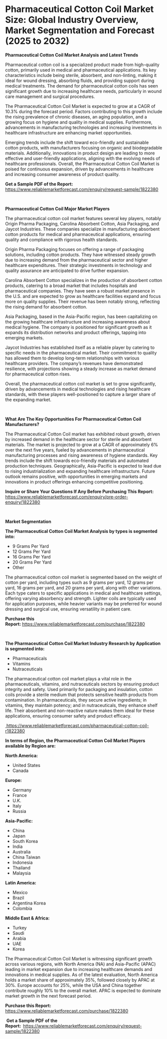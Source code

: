 <p><h1>Pharmaceutical Cotton Coil Market Size: Global Industry Overview, Market Segmentation and Forecast (2025 to 2032)</h1></p><p><strong>Pharmaceutical Cotton Coil Market Analysis and Latest Trends</strong></p>
<p><p>Pharmaceutical cotton coil is a specialized product made from high-quality cotton, primarily used in medical and pharmaceutical applications. Its key characteristics include being sterile, absorbent, and non-linting, making it ideal for wound dressing, absorbing fluids, and providing support during medical treatments. The demand for pharmaceutical cotton coils has seen significant growth due to increasing healthcare needs, particularly in wound care management and surgical procedures.</p><p>The Pharmaceutical Cotton Coil Market is expected to grow at a CAGR of 10.3% during the forecast period. Factors contributing to this growth include the rising prevalence of chronic diseases, an aging population, and a growing focus on hygiene and quality in medical supplies. Furthermore, advancements in manufacturing technologies and increasing investments in healthcare infrastructure are enhancing market opportunities.</p><p>Emerging trends include the shift toward eco-friendly and sustainable cotton products, with manufacturers focusing on organic and biodegradable materials. Additionally, innovations in product design are leading to more effective and user-friendly applications, aligning with the evolving needs of healthcare professionals. Overall, the Pharmaceutical Cotton Coil Market is poised for continuous expansion, driven by advancements in healthcare and increasing consumer awareness of product quality.</p></p>
<p><strong>Get a Sample PDF of the Report:&nbsp;</strong> <a href="https://www.reliablemarketforecast.com/enquiry/request-sample/1822380?utm_campaign=3200&utm_medium=2&utm_source=Github&utm_content=ia&utm_term=19042025&utm_id=pharmaceutical-cotton-coil">https://www.reliablemarketforecast.com/enquiry/request-sample/1822380</a></p>
<p>&nbsp;</p>
<p><strong>Pharmaceutical Cotton Coil Major Market Players</strong></p>
<p><p>The pharmaceutical cotton coil market features several key players, notably Origin Pharma Packaging, Carolina Absorbent Cotton, Asia Packaging, and Jaycot Industries. These companies specialize in manufacturing absorbent cotton products for medical and pharmaceutical applications, ensuring quality and compliance with rigorous health standards.</p><p>Origin Pharma Packaging focuses on offering a range of packaging solutions, including cotton products. They have witnessed steady growth due to increasing demand from the pharmaceutical sector and higher healthcare expenditures. Their strategic investments in technology and quality assurance are anticipated to drive further expansion.</p><p>Carolina Absorbent Cotton specializes in the production of absorbent cotton products, catering to a broad market that includes hospitals and pharmaceutical companies. They have seen a robust market presence in the U.S. and are expected to grow as healthcare facilities expand and focus more on quality supplies. Their revenue has been notably strong, reflecting the rising demand for absorbent cotton.</p><p>Asia Packaging, based in the Asia-Pacific region, has been capitalizing on the growing healthcare infrastructure and increasing awareness about medical hygiene. The company is positioned for significant growth as it expands its distribution networks and product offerings, tapping into emerging markets.</p><p>Jaycot Industries has established itself as a reliable player by catering to specific needs in the pharmaceutical market. Their commitment to quality has allowed them to develop long-term relationships with various healthcare providers. The company’s revenues have demonstrated resilience, with projections showing a steady increase as market demand for pharmaceutical cotton rises.</p><p>Overall, the pharmaceutical cotton coil market is set to grow significantly, driven by advancements in medical technologies and rising healthcare standards, with these players well-positioned to capture a larger share of the expanding market.</p></p>
<p>&nbsp;</p>
<p><strong>What Are The Key Opportunities For Pharmaceutical Cotton Coil Manufacturers?</strong></p>
<p><p>The Pharmaceutical Cotton Coil market has exhibited robust growth, driven by increased demand in the healthcare sector for sterile and absorbent materials. The market is projected to grow at a CAGR of approximately 6% over the next five years, fueled by advancements in pharmaceutical manufacturing processes and rising awareness of hygiene standards. Key trends include the shift towards eco-friendly materials and automated production techniques. Geographically, Asia-Pacific is expected to lead due to rising industrialization and expanding healthcare infrastructure. Future outlook remains positive, with opportunities in emerging markets and innovations in product offerings enhancing competitive positioning.</p></p>
<p><strong>Inquire or Share Your Questions If Any Before Purchasing This Report:</strong> <a href="https://www.reliablemarketforecast.com/enquiry/pre-order-enquiry/1822380?utm_campaign=3200&utm_medium=2&utm_source=Github&utm_content=ia&utm_term=19042025&utm_id=pharmaceutical-cotton-coil">https://www.reliablemarketforecast.com/enquiry/pre-order-enquiry/1822380</a></p>
<p>&nbsp;</p>
<p><strong>Market Segmentation</strong></p>
<p><strong>The Pharmaceutical Cotton Coil Market Analysis by types is segmented into:</strong></p>
<p><ul><li>9 Grams Per Yard</li><li>12 Grams Per Yard</li><li>16 Grams Per Yard</li><li>20 Grams Per Yard</li><li>Other</li></ul></p>
<p><p>The pharmaceutical cotton coil market is segmented based on the weight of cotton per yard, including types such as 9 grams per yard, 12 grams per yard, 16 grams per yard, and 20 grams per yard, along with other variations. Each type caters to specific applications in medical and healthcare settings, offering varying absorbency and strength. Lighter coils are typically used for application purposes, while heavier variants may be preferred for wound dressing and surgical use, ensuring versatility in patient care.</p></p>
<p><strong>Purchase this Report:&nbsp;</strong><a href="https://www.reliablemarketforecast.com/purchase/1822380?utm_campaign=3200&utm_medium=2&utm_source=Github&utm_content=ia&utm_term=19042025&utm_id=pharmaceutical-cotton-coil">https://www.reliablemarketforecast.com/purchase/1822380</a></p>
<p>&nbsp;</p>
<p><strong>The Pharmaceutical Cotton Coil Market Industry Research by Application is segmented into:</strong></p>
<p><ul><li>Pharmaceuticals</li><li>Vitamins</li><li>Nutraceuticals</li></ul></p>
<p><p>The pharmaceutical cotton coil market plays a vital role in the pharmaceuticals, vitamins, and nutraceuticals sectors by ensuring product integrity and safety. Used primarily for packaging and insulation, cotton coils provide a sterile medium that protects sensitive health products from contamination. In pharmaceuticals, they secure active ingredients; in vitamins, they maintain potency; and in nutraceuticals, they enhance shelf life. Their absorbent and non-reactive nature makes them ideal for these applications, ensuring consumer safety and product efficacy.</p></p>
<p><a href="https://www.reliablemarketforecast.com/pharmaceutical-cotton-coil-r1822380?utm_campaign=3200&utm_medium=2&utm_source=Github&utm_content=ia&utm_term=19042025&utm_id=pharmaceutical-cotton-coil">&nbsp;https://www.reliablemarketforecast.com/pharmaceutical-cotton-coil-r1822380</a></p>
<p><strong>In terms of Region, the Pharmaceutical Cotton Coil Market Players available by Region are:</strong></p>
<p>
    <p> <strong> North America: </strong>
        <ul>
            <li>United States</li>
            <li>Canada</li>
        </ul>
        </p> 
    <p> <strong> Europe: </strong>
        <ul>
            <li>Germany</li>
            <li>France</li>
            <li>U.K.</li>
            <li>Italy</li>
            <li>Russia</li>
        </ul>
        </p> 
    <p> <strong> Asia-Pacific: </strong>
        <ul>
            <li>China</li>
            <li>Japan</li>
            <li>South Korea</li>
            <li>India</li>
            <li>Australia</li>
            <li>China Taiwan</li>
            <li>Indonesia</li>
            <li>Thailand</li>
            <li>Malaysia</li>
        </ul>
        </p> 
    <p> <strong> Latin America: </strong>
        <ul>
            <li>Mexico</li>
            <li>Brazil</li>
            <li>Argentina Korea</li>
            <li>Colombia</li>
        </ul>
        </p> 
    <p> <strong> Middle East & Africa: </strong>
        <ul>
            <li>Turkey</li>
            <li>Saudi</li>
            <li>Arabia</li>
            <li>UAE</li>
            <li>Korea</li>
        </ul>
    </p>
    </p>
<p><p>The Pharmaceutical Cotton Coil Market is witnessing significant growth across various regions, with North America (NA) and Asia-Pacific (APAC) leading in market expansion due to increasing healthcare demands and innovations in medical supplies. As of the latest evaluation, North America holds a market share of approximately 35%, followed closely by APAC at 30%. Europe accounts for 25%, while the USA and China together contribute roughly 10% to the overall market. APAC is expected to dominate market growth in the next forecast period.</p></p>
<p><strong>Purchase this Report: </strong><a href="https://www.reliablemarketforecast.com/purchase/1822380?utm_campaign=3200&utm_medium=2&utm_source=Github&utm_content=ia&utm_term=19042025&utm_id=pharmaceutical-cotton-coil">https://www.reliablemarketforecast.com/purchase/1822380</a></p>
<p>&nbsp;<strong>Get a Sample PDF of the Report:&nbsp;&nbsp;</strong><a href="https://www.reliablemarketforecast.com/enquiry/request-sample/1822380?utm_campaign=3200&utm_medium=2&utm_source=Github&utm_content=ia&utm_term=19042025&utm_id=pharmaceutical-cotton-coil">https://www.reliablemarketforecast.com/enquiry/request-sample/1822380</a></p>
<p><strong></strong></p>
<p><p></p><p></p><p></p></p>